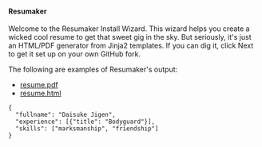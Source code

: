 #### Resumaker

Welcome to the Resumaker Install Wizard.
This wizard helps you create a wicked cool resume to get that sweet gig in the sky.
But seriously, it's just an HTML/PDF generator from Jinja2 templates.
If you can dig it, click Next to get it set up on your own GitHub fork.

The following are examples of Resumaker's output:

* [resume.pdf](./resume.pdf)
* [resume.html](./resume.html)

```
{
  "fullname": "Daisuke Jigen",
  "experience": [{"title": "Bodyguard"}],
  "skills": ["marksmanship", "friendship"]
}
```
